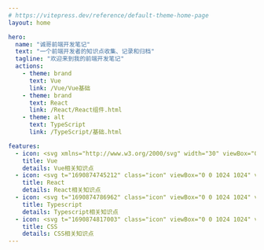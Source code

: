 ```yaml
---
# https://vitepress.dev/reference/default-theme-home-page
layout: home

hero:
  name: "诚哥前端开发笔记"
  text: "一个前端开发者的知识点收集、记录和归档"
  tagline: "欢迎来到我的前端开发笔记"
  actions:
    - theme: brand
      text: Vue
      link: /Vue/Vue基础
    - theme: brand
      text: React
      link: /React/React组件.html
    - theme: alt
      text: TypeScript
      link: /TypeScript/基础.html

features:
  - icon: <svg xmlns="http://www.w3.org/2000/svg" width="30" viewBox="0 0 256 220.8"><path fill="#41B883" d="M204.8 0H256L128 220.8 0 0h97.92L128 51.2 157.44 0h47.36Z"/><path fill="#41B883" d="m0 0 128 220.8L256 0h-51.2L128 132.48 50.56 0H0Z"/><path fill="#35495E" d="M50.56 0 128 133.12 204.8 0h-47.36L128 51.2 97.92 0H50.56Z"/></svg>
    title: Vue
    details: Vue相关知识点
  - icon: <svg t="1690874745212" class="icon" viewBox="0 0 1024 1024" version="1.1" xmlns="http://www.w3.org/2000/svg" p-id="2277" width="200" height="200"><path d="M512 511.8m-80 0a80 80 0 1 0 160 0 80 80 0 1 0-160 0Z" fill="#61DAFB" p-id="2278"></path><path d="M960.5 511.8c0-62.8-73.8-117.2-188.5-150.1 28.9-115.8 18.7-206.9-35.7-238.3-54.5-31.4-138.5 5.3-224.3 88.2-85.8-82.9-169.8-119.6-224.3-88.2-54.4 31.4-64.6 122.6-35.7 238.3C137.3 394.6 63.5 449 63.5 511.8S137.3 629 252 661.9c-28.9 115.7-18.7 206.9 35.7 238.3 13.4 7.8 28.6 11.6 45.2 11.6 39.7 0 87.8-21.8 140-64.2 13-10.6 26.1-22.6 39.1-35.2 13 12.6 26.1 24.6 39.1 35.2 52.2 42.4 100.2 64.2 140 64.2 16.6 0 31.8-3.8 45.2-11.6 54.4-31.4 64.6-122.5 35.7-238.3 114.7-32.9 188.5-87.3 188.5-150.1zM716.8 157.2c35.3 20.4 42.7 94.3 17.6 194.8-36.7-8.4-76.7-14.7-119.3-18.6-24.7-34.9-50.2-66.4-75.8-94 59.2-57.3 114.2-88.4 152-88.4 9.6-0.1 18.2 2 25.5 6.2zM637 584c-13.8 24-28.4 47-43.3 69-26.1 2-53.3 3.1-81.7 3.1-28.3 0-55.5-1.1-81.6-3.1-15-22-29.5-45.1-43.3-69-14.1-24.5-26.7-48.6-38.1-72.2 11.4-23.6 24-47.7 38.1-72.2 14.1-24.5 28.7-47.4 43.4-69.1 26.1-2 53.3-3.1 81.6-3.1 28.3 0 55.5 1.1 81.6 3.1 14.7 21.6 29.3 44.6 43.4 69 14.1 24.5 26.7 48.6 38.1 72.2-11.5 23.7-24.1 47.8-38.2 72.3z m58.8-26.4c11.2 26.6 20.4 52.1 28 76.5-24.9 5.6-51.7 10.4-80.3 14 9.3-14.5 18.4-29.3 27.3-44.6 8.8-15.4 17.1-30.7 25-45.9zM512 756.5c-17.7-19.2-35.1-40.1-52.2-62.6 17.1 0.8 34.5 1.3 52.2 1.3 17.7 0 35.1-0.5 52.2-1.3-17.1 22.5-34.5 43.4-52.2 62.6zM380.5 648.1c-28.6-3.6-55.3-8.4-80.3-14 7.6-24.4 16.8-49.9 28-76.5 7.9 15.2 16.1 30.5 25 45.9 8.9 15.2 18 30 27.3 44.6zM328.2 466c-11.2-26.6-20.4-52.1-28-76.5 24.9-5.6 51.6-10.4 80.2-14-9.2 14.4-18.4 29.2-27.2 44.6-8.8 15.4-17.1 30.7-25 45.9zM512 267.1c17.3 18.7 34.8 39.8 52.1 62.7-17.1-0.8-34.4-1.3-52.1-1.3-17.7 0-35 0.5-52.1 1.3 17.3-22.9 34.8-44 52.1-62.7z m158.7 153c-8.9-15.3-18-30.1-27.2-44.6 28.6 3.6 55.3 8.4 80.2 14-7.6 24.4-16.8 49.9-28 76.5-7.8-15.2-16.1-30.5-25-45.9zM307.2 157.2c7.2-4.2 15.8-6.2 25.6-6.2 37.8 0 92.7 31.1 151.9 88.4-25.6 27.6-51.1 59.2-75.8 94-42.5 3.9-82.6 10.2-119.3 18.6-25.1-100.6-17.6-174.5 17.6-194.8zM102.5 511.8c0-40.8 60.3-84.2 160-112.6 11.1 36 25.6 73.8 43.5 112.6-17.8 38.8-32.4 76.6-43.5 112.6-99.7-28.4-160-71.9-160-112.6z m345.8 305.5c-59.7 48.5-111.1 66.4-141.1 49.2-35.3-20.4-42.7-94.3-17.6-194.8 36.7 8.4 76.7 14.7 119.3 18.6 24.4 34.5 49.9 66.1 75.8 94.2-12.1 11.7-24.2 22.9-36.4 32.8z m268.5 49.2c-29.9 17.3-81.4-0.6-141.1-49.2-12.1-9.9-24.3-21.1-36.5-32.8 26-28.1 51.4-59.7 75.8-94.2 42.5-3.9 82.6-10.2 119.3-18.7 25.2 100.6 17.7 174.5-17.5 194.9z m44.8-242.1c-11.1-36-25.6-73.8-43.5-112.6 17.8-38.8 32.4-76.6 43.5-112.6 99.7 28.5 160 71.9 160 112.6-0.1 40.7-60.4 84.2-160 112.6z" fill="#61DAFB" p-id="2279"></path></svg>
    title: React
    details: React相关知识点
  - icon: <svg t="1690874786962" class="icon" viewBox="0 0 1024 1024" version="1.1" xmlns="http://www.w3.org/2000/svg" p-id="3262" width="200" height="200"><path d="M94.208 94.208v835.584h835.584V94.208H94.208z m634.92096 405.85216v0.012288c8.011776 0.024576 17.119232 0.436224 23.967744 1.179648 27.891712 3.016704 49.6128 15.050752 68.091904 37.715968 9.201664 11.290624 12.34944 16.2304 11.679744 18.343936-0.432128 1.363968-6.746112 5.885952-26.820608 19.21024-19.720192 13.092864-26.07104 17.014784-27.5456 17.014784-1.497088 0-4.614144-3.207168-9.105408-9.365504-8.6528-11.855872-17.485824-17.266688-31.13984-19.070976-14.68416-1.9456-27.856896 2.68288-34.308096 12.058624-5.515264 8.011776-6.3488 20.901888-1.96608 30.26944 5.07904 10.848256 14.270464 16.846848 49.494016 32.290816 40.624128 17.813504 61.210624 30.005248 76.204032 45.13792 16.146432 16.293888 24.326144 35.106816 26.83904 61.718528 1.226752 12.972032-0.272384 28.34432-3.98336 40.843264-9.10336 30.640128-33.66912 53.075968-69.67296 63.635456-9.95328 2.9184-19.214336 4.661248-28.37504 5.332992-13.985792 1.030144-34.002944 0.462848-46.051328-1.29024-30.482432-4.442112-64.892928-22.17984-82.051072-42.2912-8.423424-9.873408-19.177472-26.12224-19.177472-28.9792 0-1.380352 0.684032-2.164736 3.391488-3.885056 8.032256-5.103616 54.054912-31.412224 54.94784-31.412224 0.540672 0 2.945024 2.832384 5.341184 6.295552 5.429248 7.839744 18.78016 21.313536 25.567232 25.808896 5.543936 3.672064 12.634112 6.619136 21.051392 8.747008 4.820992 1.202176 7.3728 1.417216 17.891328 1.417216 10.747904-0.004096 12.951552-0.18432 17.760256-1.476608 12.71808-3.422208 22.644736-10.50624 26.851328-19.156992 1.8432-3.7376 1.880064-4.204544 1.880064-13.27104v-9.40032l-2.260992-4.48512c-5.474304-10.866688-17.270784-18.323456-54.56896-34.47808-17.13152-7.421952-38.11328-17.885184-46.30528-23.0912-18.696192-11.880448-31.653888-25.462784-40.157184-42.088448-8.45824-16.533504-9.71776-22.687744-9.73824-47.548416-0.02048-19.462144-0.053248-19.222528 3.975168-31.643648 3.65568-11.272192 11.139072-23.863296 19.400704-32.64512 16.4864-17.524736 40.577024-28.788736 66.367488-31.029248 3.29728-0.313344 7.716864-0.434176 12.52352-0.41984z m-221.92128 3.844096h0.008192c49.670144 0.024576 78.143488 0.196608 78.600192 0.483328 0.86016 0.53248 0.968704 4.855808 0.968704 32.444416v31.827968l-49.563648 0.180224-49.563648 0.180224v140.724224c0 77.400064-0.157696 141.185024-0.372736 141.748224-0.350208 0.948224-4.163584 1.019904-36.41344 1.019904h-36.018176l-0.372736-1.45408c-0.239616-0.79872-0.415744-64.587776-0.41984-141.750272l-0.012288-140.296192-49.5616-0.176128-49.565696-0.180224v-31.451136c0-24.94464 0.172032-31.625216 0.837632-32.288768 0.681984-0.702464 25.976832-0.882688 134.967296-0.991232 21.01248-0.02048 39.92576-0.03072 56.48384-0.02048z" fill="#0288D1" p-id="3263"></path></svg>
    title: Typescript
    details: Typescript相关知识点
  - icon: <svg t="1690874817003" class="icon" viewBox="0 0 1024 1024" version="1.1" xmlns="http://www.w3.org/2000/svg" p-id="4272" width="200" height="200"><path d="M847.872 240.128v688c0 26.56-21.408 48-48 48h-576c-26.56 0-48-21.44-48-48v-832c0-26.592 21.44-48 48-48h432z" fill="#E9EDED" p-id="4273"></path><path d="M160 768.128v160c0 35.456 28.544 64 64 64h576c35.456 0 64-28.544 64-64v-160H160z" fill="#4BBFEB" p-id="4274"></path><path d="M847.872 240.128h-144c-26.56 0-48-21.44-48-48v-144" fill="#4BBFEB" p-id="4275"></path><path d="M432.256 320.128c-35.2 0-64 28.8-64 64v32c0 18.016-14.016 32-32 32a16 16 0 0 0-15.936 12.992 16 16 0 0 0 0 0.064 16 16 0 0 0 4.736 14.56 16 16 0 0 0 2.496 1.92 16 16 0 0 0 4.448 1.92 16 16 0 0 0 3.136 0.48 16 16 0 0 0 1.12 0.064c17.984 0 32 13.984 32 32v32c0 35.2 28.8 64 64 64a16 16 0 1 0 0-32c-18.016 0-32-13.984-32-32v-32c0-19.136-8.736-36.256-22.208-48a63.68 63.68 0 0 0 22.208-48v-32c0-18.016 13.984-32 32-32a16 16 0 1 0 0-32z m157.856 0a16 16 0 0 0 1.632 32c18.016 0 32 13.984 32 32v32c0 19.168 8.736 36.224 22.208 48-13.44 11.744-22.208 28.864-22.208 48v32c0 18.016-13.984 32-32 32a16 16 0 1 0 0 32c35.2 0 64-28.8 64-64v-32c0-18.016 14.016-32 32-32a16 16 0 0 0 10.368-3.616 16 16 0 0 0 1.216-1.152 16 16 0 0 0-11.584-27.232c-17.984 0-32-13.984-32-32v-32c0-35.2-28.8-64-64-64a16 16 0 0 0-1.6 0z" fill="#4BBFEB" p-id="4276"></path><path d="M334.496 800.128a16 16 0 0 0-3.36 0.672c-41.664 3.712-75.008 37.44-75.008 79.328 0 42.08 33.696 75.904 75.616 79.296a16 16 0 0 0 4.64 0.704h32a16 16 0 1 0 0-32h-29.824c-28.544 0-50.432-21.44-50.432-48s21.888-48 50.432-48h29.568a16 16 0 1 0 0-32h-32a16 16 0 0 0-1.6 0z m128 0a16 16 0 0 0-1.984 0.384c-24.64 1.92-44.384 22.528-44.384 47.616 0 25.28 20.064 46.08 44.992 47.68a16 16 0 0 0 3.008 0.32h32c9.152 0 16 6.848 16 16 0 9.152-6.848 16-16 16h-64a16 16 0 1 0 0 32h64a16 16 0 0 0 3.296-0.384 48.096 48.096 0 0 0 44.704-47.616c0-25.152-19.84-45.888-44.576-47.68a16 16 0 0 0-3.424-0.32h-32a15.616 15.616 0 0 1-16-16c0-9.152 6.848-16 16-16h64a16 16 0 1 0 0-32h-62.88a16 16 0 0 0-1.12 0 16 16 0 0 0-1.6 0z m159.744 0a16 16 0 0 0-1.984 0.384c-24.64 1.92-44.384 22.528-44.384 47.616 0 25.28 20.096 46.08 44.992 47.68a16 16 0 0 0 3.008 0.32h32c9.152 0 16 6.848 16 16 0 9.152-6.848 16-16 16h-64a16 16 0 1 0 0 32h64a16 16 0 0 0 3.328-0.384 48.096 48.096 0 0 0 44.672-47.616c0-25.152-19.84-45.888-44.544-47.68a16 16 0 0 0-3.456-0.32h-32a15.616 15.616 0 0 1-16-16c0-9.152 6.848-16 16-16h64a16 16 0 1 0 0-32h-62.88a16 16 0 0 0-1.12 0 16 16 0 0 0-1.6 0z" fill="#E9EDED" p-id="4277"></path></svg>
    title: CSS
    details: CSS相关知识点
---
```



<!-- <script setup>
import { VPTeamMembers } from 'vitepress/theme'

const members = [
  {
    avatar: 'https://www.github.com/Rakers1024.png',
    name: 'Chengzz',
    title: '前端工程师',
    links: [
      { icon: 'github', link: 'https://github.com/Rakers1024' },
      // { icon: 'twitter', link: 'https://twitter.com/Rakers4096' }
    ]
  }
]
</script>
<VPTeamMembers :members="members" style="margin-top:20px;" /> -->

<script setup>
import {
  VPTeamPage,
  VPTeamPageTitle,
  VPTeamMembers
} from 'vitepress/theme'

const members = [
  {
    avatar: 'https://www.github.com/Rakers1024.png',
    name: 'Chengzz',
    title: '前端工程师',
    links: [
      { icon: 'github', link: 'https://github.com/Rakers1024' },
      { icon: {svg:`<svg t="1690875655396" class="icon" viewBox="0 0 1024 1024" version="1.1" xmlns="http://www.w3.org/2000/svg" p-id="10546" width="200" height="200"><path d="M512 32C246.912 32 32 246.848 32 512s214.912 480 480 480c265.152 0 480-214.848 480-480S777.152 32 512 32zM320.256 143.04c20.864-10.88 42.688-20.16 65.408-27.392-23.616 34.624-43.968 78.656-59.904 129.6-23.808-15.232-37.76-33.472-37.76-53.248 0-17.984 12.224-34.56 32.256-48.96zM227.136 209.344c7.424 37.568 36.864 71.296 82.752 96.512-11.84 53.376-19.2 112.064-21.12 174.144H97.6a414.464 414.464 0 0 1 129.536-270.656z m0 605.312A414.464 414.464 0 0 1 97.6 544h191.104c1.92 62.08 9.344 120.768 21.184 174.144-45.888 25.088-75.328 58.944-82.752 96.512z m93.12 66.304C300.224 866.56 288 849.92 288 832c0-19.776 13.952-38.08 37.76-53.312 15.936 51.008 36.288 94.976 59.904 129.664a411.392 411.392 0 0 1-65.408-27.392z m159.744 38.656c-40.192-21.184-74.816-81.856-97.92-165.568a425.536 425.536 0 0 1 97.92-16.704v182.272z m0-245.824a454.592 454.592 0 0 0-111.68 20.288A966.4 966.4 0 0 1 352.64 544H480v129.792z m0-193.792H352.64a966.4 966.4 0 0 1 15.68-150.08 460.608 460.608 0 0 0 111.68 20.352V480z m0-193.344a432.512 432.512 0 0 1-97.92-16.704c23.104-83.712 57.728-144.32 97.92-165.568v182.272z m316.864-77.312A414.08 414.08 0 0 1 926.336 480h-191.104c-1.92-62.08-9.344-120.768-21.184-174.144 45.952-25.152 75.392-58.944 82.816-96.512z m-93.12-66.304c20.032 14.4 32.256 30.976 32.256 48.96 0 19.776-13.952 38.016-37.76 53.248-15.936-50.944-36.288-94.976-59.968-129.6a409.6 409.6 0 0 1 65.472 27.392zM544 104.384c40.256 21.248 74.88 81.856 97.92 165.568a432.512 432.512 0 0 1-97.92 16.704V104.384z m0 245.888a460.096 460.096 0 0 0 111.68-20.288c8.64 45.888 14.144 96.448 15.68 150.016H544V350.272z m0 193.728h127.36c-1.536 53.568-7.04 104.128-15.68 150.144a454.016 454.016 0 0 0-111.68-20.288V544z m0 375.616v-182.272a425.536 425.536 0 0 1 97.92 16.704c-23.04 83.712-57.664 144.384-97.92 165.568z m159.744-38.656c-20.864 10.88-42.688 20.16-65.408 27.456 23.616-34.688 44.032-78.656 59.968-129.664 23.808 15.232 37.76 33.536 37.76 53.312-0.064 17.856-12.288 34.496-32.32 48.896z m93.12-66.304c-7.424-37.568-36.928-71.36-82.816-96.512a936.96 936.96 0 0 0 21.184-174.144h191.104a414.08 414.08 0 0 1-129.472 270.656z" fill="" p-id="10547"></path></svg>`}, link: 'https://www.chengzz.com' },
      // { icon: 'twitter', link: 'https://twitter.com/Rakers4096' }
    ]
  }
]
</script>

<VPTeamPage>
  <VPTeamPageTitle>
    <template #title>
      关于团队
    </template>
    <template #lead>
      诚哥前端开发笔记 暂由我一人开发维护。
    </template>
  </VPTeamPageTitle>
  <VPTeamMembers
    :members="members"
  />
</VPTeamPage>